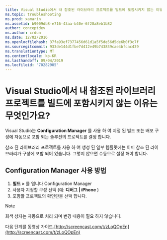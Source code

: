 ```yaml
---
title: Visual Studio에서 내 참조된 라이브러리 프로젝트를 빌드에 포함시키지 않는 이유는 무엇인가요?
ms.topic: troubleshooting
ms.prod: xamarin
ms.assetid: b9009db8-e716-43aa-b40e-6f28a8eb1b82
author: conceptdev
ms.author: crdun
ms.date: 12/02/2016
ms.openlocfilehash: 37fa93ef7377456d61d1a5f5de56d5de6b0f3c7f
ms.sourcegitcommit: 933de144d1fbe7d412e49b743839cae4bfcac439
ms.translationtype: MT
ms.contentlocale: ko-KR
ms.lasthandoff: 09/04/2019
ms.locfileid: "70282905"
---
```

# <a name="why-doesnt-visual-studio-include-my-referenced-library-project-in-my-build"></a>Visual Studio에서 내 참조된 라이브러리 프로젝트를 빌드에 포함시키지 않는 이유는 무엇인가요?

Visual Studio는 **Configuration Manager** 를 사용 하 여 지정 된 빌드 또는 배포 구성에 자동으로 포함 되는 솔루션의 프로젝트를 결정 합니다.

참조 된 라이브러리 프로젝트를 사용 하 여 생성 된 일부 템플릿에는 이미 참조 된 라이브러리가 구성에 포함 되어 있습니다. 그렇지 않으면 수동으로 설정 해야 합니다.

## <a name="how-to-use-the-configuration-manager"></a>Configuration Manager 사용 방법

1. **빌드 >** 를 엽니다 Configuration Manager
2. 사용자 지정할 구성 선택 (예: **디버그 | iPhone** )
3. 포함할 프로젝트의 확인란을 선택 합니다.

> [!NOTE]
> 회색 상자는 자동으로 처리 되며 변경 내용이 필요 하지 않습니다.

다음 단계를 동영상 가이드.[http://screencast.com/t/zLoQOpEn](http://screencast.com/t/zLoQOpEn)

